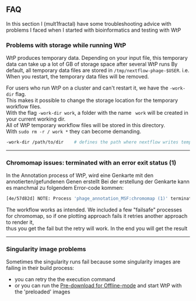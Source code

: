 ## FAQ
In this section I (mult1fractal) have some troubleshooting advice with problems I faced when I started with bioinformatics and testing with WtP

### Problems with storage while running WtP

WtP produces temporary data.
Depending on your input file, this temporary data can take up a lot of GB of storage space after several WtP runs
By default, all temporary data files are stored in `/tmp/nextflow-phage-$USER`. i.e. When you restart, the temporary data files will be removed.

For users who run WtP on a cluster and can't restart it, we have the `-work-dir` flag.  
This makes it possible to change the storage location for the temporary workflow files.  
With the flag `-work-dir work`, a folder with the name ` work` will be created in your current working dir.  
All of WtP temporary workflow files will be stored in this directory.  
With `sudo rm -r / work *` they can become demanding. 


```bash
-work-dir /path/to/dir    # defines the path where nextflow writes temporary files, default: '/tmp/nextflow-phage-$USER'
```

-----------------------------------

### Chromomap issues: terminated with an error exit status (1)

In the Annotation process of WtP, wird eine Genkarte mit den annotierten/gefundenen Genen erstellt
Bei der erstellung der Genkarte kann es manchmal zu folgendem Error-code kommen:


```bash
[4e/57d82d] NOTE: Process 'phage_annotation_MSF:chromomap (1)' terminated with an error exit status (1) -- Execution is retried (1)
```

The workflow works as intended. We included a few "failsafe" processes for chromomap, so if one plotting approach fails it retries another approach to render it,  
thus you get the fail but the retry will work.
In the end you will get the result

-----------------------------------

### Singularity image problems 

Sometimes the singularity runs fail because some singularity images are failing in their build process:   
* you can retry the the execution command
* or you can run the [Pre-download for Offline-mode](Workflow-execution/command.md) and start WtP with the 'preloaded' images


